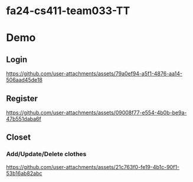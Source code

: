 # fa24-cs411-team033-TT
# Demo
## Login
https://github.com/user-attachments/assets/79a0ef94-a5f1-4876-aa14-506aad45de18
## Register
https://github.com/user-attachments/assets/09008f77-e554-4b0b-be9a-47b551daba6f
## Closet
### Add/Update/Delete clothes
https://github.com/user-attachments/assets/21c763f0-fe19-4b1c-90f1-53b16ab82abc



